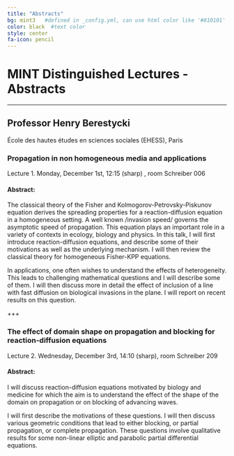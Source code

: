 ```yaml
---
title: "Abstracts"
bg: mint3   #defined in _config.yml, can use html color like '#010101'
color: black  #text color
style: center
fa-icon: pencil
---
```


# MINT Distinguished Lectures - Abstracts

---

## Professor Henry Berestycki ###

École des hautes études en sciences sociales (EHESS), Paris

### <a id="HBer1"></a> Propagation in non homogeneous media and applications ####


Lecture 1. Monday, December 1st, 12:15 (sharp) , room Schreiber 006

#### Abstract: ####

The classical theory of the Fisher and Kolmogorov-Petrovsky-Piskunov
equation derives the spreading
properties for a reaction-diffusion equation in a homogeneous setting. A
well known /invasion speed/
governs the asymptotic speed of propagation. This equation plays an
important role in a variety of
contexts in ecology, biology and physics. In this talk, I will first
introduce reaction-diffusion equations,
and describe some of their motivations as well as the underlying
mechanism. I will then review the
classical theory for homogeneous Fisher-KPP equations.

In applications, one often wishes to understand the effects of
heterogeneity. This leads to challenging
mathematical questions and I will describe some of them. I will then
discuss more in detail the effect of
inclusion of a line with fast diffusion on biological invasions in the
plane. I will report on recent results
on this question.


+++

### <a id="HBer2"></a> The effect of domain shape on propagation and blocking for reaction-diffusion equations ###

Lecture 2. Wednesday, December 3rd, 14:10 (sharp), room Schreiber 209

#### Abstract: ####

I will discuss reaction-diffusion equations motivated by
biology and medicine for which the aim
is to understand the effect of the shape of the domain on propagation or
on blocking of advancing waves.

I will first describe the motivations of these questions. I will then
discuss various geometric conditions that
lead to either blocking, or partial propagation, or complete
propagation. These questions involve qualitative
results for some non-linear elliptic and parabolic partial differential
equations.

